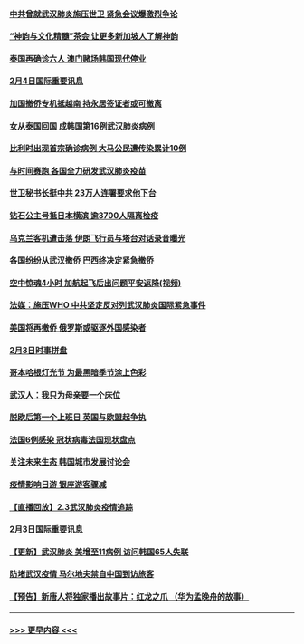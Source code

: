 #### [中共曾就武汉肺炎施压世卫 紧急会议爆激烈争论](../pages/prog202/a102769312.md?t=02050501) 
#### [“神韵与文化精髓”茶会 让更多新加坡人了解神韵](../pages/prog202/a102769286.md?t=02050501) 
#### [泰国再确诊六人 澳门赌场韩国现代停业](../pages/prog202/a102769239.md?t=02050501) 
#### [2月4日国际重要讯息](../pages/prog202/a102768884.md?t=02050501) 
#### [加国撤侨专机抵越南 持永居签证者或可撤离](../pages/prog202/a102768877.md?t=02050501) 
#### [女从泰国回国 成韩国第16例武汉肺炎病例](../pages/prog202/a102768669.md?t=02050501) 
#### [比利时出现首宗确诊病例 大马公民遭传染累计10例](../pages/prog202/a102768824.md?t=02050501) 
#### [与时间赛跑 各国全力研发武汉肺炎疫苗](../pages/prog202/a102768738.md?t=02050501) 
#### [世卫秘书长挺中共 23万人连署要求他下台](../pages/prog202/a102768717.md?t=02050501) 
#### [钻石公主号抵日本横滨 逾3700人隔离检疫](../pages/prog202/a102768714.md?t=02050501) 
#### [乌克兰客机遭击落 伊朗飞行员与塔台对话录音曝光](../pages/prog202/a102768645.md?t=02050501) 
#### [各国纷纷从武汉撤侨 巴西终决定紧急撤侨](../pages/prog202/a102768630.md?t=02050501) 
#### [空中惊魂4小时 加航起飞后出问题平安返降(视频)](../pages/prog202/a102768601.md?t=02050501) 
#### [法媒：施压WHO 中共坚定反对列武汉肺炎国际紧急事件](../pages/prog202/a102768584.md?t=02050501) 
#### [美国将再撤侨 俄罗斯或驱逐外国感染者](../pages/prog202/a102768247.md?t=02050501) 
#### [2月3日时事拼盘](../pages/prog202/a102768402.md?t=02050501) 
#### [哥本哈根灯光节 为最黑暗季节涂上色彩](../pages/prog202/a102768369.md?t=02050501) 
#### [武汉人：我只为母亲要一个床位](../pages/prog202/a102768250.md?t=02050501) 
#### [脱欧后第一个上班日 英国与欧盟起争执](../pages/prog202/a102768252.md?t=02050501) 
#### [法国6例感染 冠状病毒法国现状盘点](../pages/prog202/a102768157.md?t=02050501) 
#### [关注未来生态 韩国城市发展讨论会](../pages/prog202/a102768153.md?t=02050501) 
#### [疫情影响日游 银座游客骤减](../pages/prog202/a102768160.md?t=02050501) 
#### [【直播回放】2.3武汉肺炎疫情追踪](../pages/prog202/a102768128.md?t=02050501) 
#### [2月3日国际重要讯息](../pages/prog202/a102767896.md?t=02050501) 
#### [【更新】武汉肺炎 美增至11病例 访问韩国65人失联](../pages/prog202/a102758911.md?t=02050501) 
#### [防堵武汉疫情 马尔地夫禁自中国到访旅客](../pages/prog202/a102767847.md?t=02050501) 
#### [【预告】新唐人将独家播出故事片：红龙之爪 （华为孟晚舟的故事）](../pages/prog202/a102767728.md?t=02050501) 

----
#### [ >>> 更早内容 <<< ](../indexes/prog202-earlier.md)
